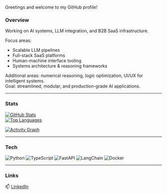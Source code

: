 Greetings and welcome to my GitHub profile!

### Overview

Working on AI systems, LLM integration, and B2B SaaS infrastructure.

Focus areas:  
- Scalable LLM pipelines  
- Full-stack SaaS platforms  
- Human-machine interface tooling  
- Systems architecture & reasoning frameworks

Additional areas: numerical reasoning, logic optimization, UI/UX for intelligent systems.  
Goal: streamlined, modular, and production-grade AI applications.

---


### Stats

[![GitHub Stats](https://github-readme-stats.vercel.app/api?username=iamMashel&show_icons=true&theme=tokyonight&hide_rank=true)](https://github.com/iamMashel)  
[![Top Languages](https://github-readme-stats.vercel.app/api/top-langs/?username=iamMashel&layout=compact&theme=tokyonight)](https://github.com/iamMashel)


[![Activity Graph](https://github-readme-activity-graph.vercel.app/graph?username=iamMashel&theme=tokyo-night)](https://github.com/iamMashel)

---

### Tech

![Python](https://img.shields.io/badge/Python-3.10-blue?logo=python&style=flat)
![TypeScript](https://img.shields.io/badge/TypeScript-4.x-blue?logo=typescript&style=flat)
![FastAPI](https://img.shields.io/badge/FastAPI-async-green?logo=fastapi&style=flat)
![LangChain](https://img.shields.io/badge/LangChain-LLM-orange?style=flat)
![Docker](https://img.shields.io/badge/Docker-containers-blue?logo=docker&style=flat)

---

### Links

📫 [LinkedIn](https://linkedin.com/in/mashelodera)
